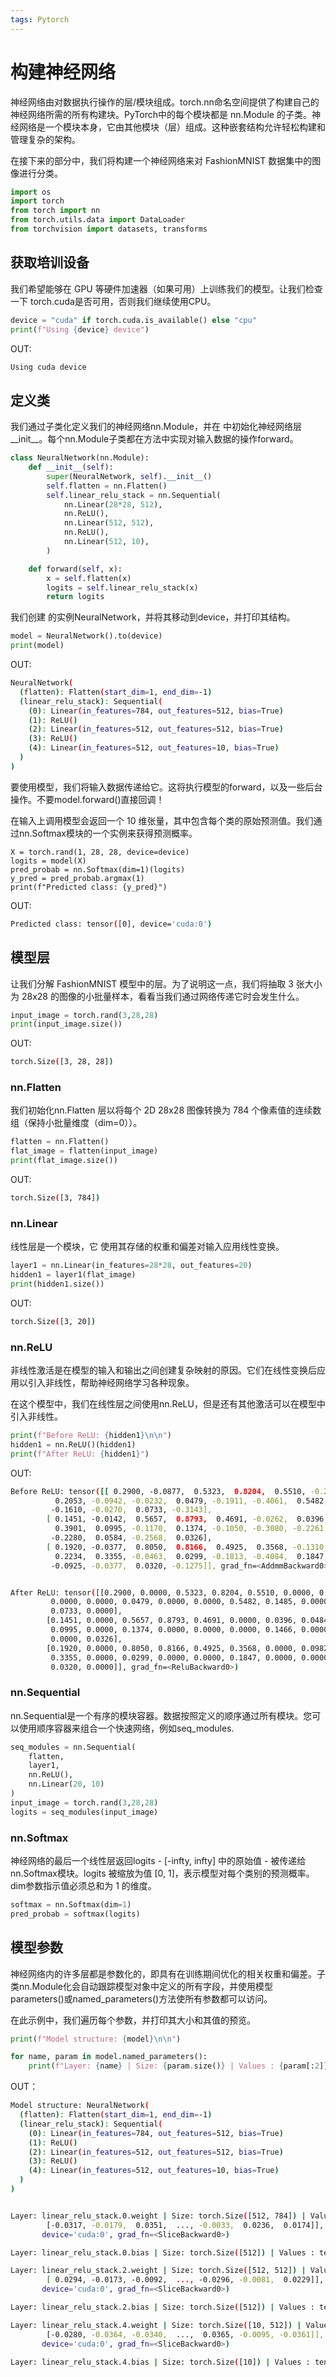 ```yaml
---
tags: Pytorch
---
```

# 构建神经网络
神经网络由对数据执行操作的层/模块组成。torch.nn命名空间提供了构建自己的神经网络所需的所有构建块。PyTorch中的每个模块都是 nn.Module 的子类。神经网络是一个模块本身，它由其他模块（层）组成。这种嵌套结构允许轻松构建和管理复杂的架构。

在接下来的部分中，我们将构建一个神经网络来对 FashionMNIST 数据集中的图像进行分类。

```python
import os
import torch
from torch import nn
from torch.utils.data import DataLoader
from torchvision import datasets, transforms
```
## 获取培训设备
我们希望能够在 GPU 等硬件加速器（如果可用）上训练我们的模型。让我们检查一下 torch.cuda是否可用，否则我们继续使用CPU。

```python
device = "cuda" if torch.cuda.is_available() else "cpu"
print(f"Using {device} device")
```
OUT:
```bash
Using cuda device
```
## 定义类
我们通过子类化定义我们的神经网络nn.Module，并在 中初始化神经网络层__init__。每个nn.Module子类都在方法中实现对输入数据的操作forward。

```python
class NeuralNetwork(nn.Module):
    def __init__(self):
        super(NeuralNetwork, self).__init__()
        self.flatten = nn.Flatten()
        self.linear_relu_stack = nn.Sequential(
            nn.Linear(28*28, 512),
            nn.ReLU(),
            nn.Linear(512, 512),
            nn.ReLU(),
            nn.Linear(512, 10),
        )

    def forward(self, x):
        x = self.flatten(x)
        logits = self.linear_relu_stack(x)
        return logits
```
我们创建 的实例NeuralNetwork，并将其移动到device，并打印其结构。
```python
model = NeuralNetwork().to(device)
print(model)
```
OUT:
```bash
NeuralNetwork(
  (flatten): Flatten(start_dim=1, end_dim=-1)
  (linear_relu_stack): Sequential(
    (0): Linear(in_features=784, out_features=512, bias=True)
    (1): ReLU()
    (2): Linear(in_features=512, out_features=512, bias=True)
    (3): ReLU()
    (4): Linear(in_features=512, out_features=10, bias=True)
  )
)
```

要使用模型，我们将输入数据传递给它。这将执行模型的forward，以及一些后台操作。不要model.forward()直接回调！

在输入上调用模型会返回一个 10 维张量，其中包含每个类的原始预测值。我们通过nn.Softmax模块的一个实例来获得预测概率。

```
X = torch.rand(1, 28, 28, device=device)
logits = model(X)
pred_probab = nn.Softmax(dim=1)(logits)
y_pred = pred_probab.argmax(1)
print(f"Predicted class: {y_pred}")
```
OUT:
```bash
Predicted class: tensor([0], device='cuda:0')
```
## 模型层
让我们分解 FashionMNIST 模型中的层。为了说明这一点，我们将抽取 3 张大小为 28x28 的图像的小批量样本，看看当我们通过网络传递它时会发生什么。
```python
input_image = torch.rand(3,28,28)
print(input_image.size())
```
OUT:
```bash
torch.Size([3, 28, 28])
```
### nn.Flatten
我们初始化nn.Flatten 层以将每个 2D 28x28 图像转换为 784 个像素值的连续数组（保持小批量维度（dim=0））。

```python
flatten = nn.Flatten()
flat_image = flatten(input_image)
print(flat_image.size())
```
OUT:
```bash
torch.Size([3, 784])
```

### nn.Linear
线性层是一个模块，它 使用其存储的权重和偏差对输入应用线性变换。
```python
layer1 = nn.Linear(in_features=28*28, out_features=20)
hidden1 = layer1(flat_image)
print(hidden1.size())
```
OUT:
```bash
torch.Size([3, 20])
```

### nn.ReLU
非线性激活是在模型的输入和输出之间创建复杂映射的原因。它们在线性变换后应用以引入非线性，帮助神经网络学习各种现象。

在这个模型中，我们在线性层之间使用nn.ReLU，但是还有其他激活可以在模型中引入非线性。

```python
print(f"Before ReLU: {hidden1}\n\n")
hidden1 = nn.ReLU()(hidden1)
print(f"After ReLU: {hidden1}")
```
OUT:
```bash
Before ReLU: tensor([[ 0.2900, -0.0877,  0.5323,  0.8204,  0.5510, -0.2995, -0.2088,  0.0265,
          0.2053, -0.0942, -0.0232,  0.0479, -0.1911, -0.4061,  0.5482,  0.1485,
         -0.1610, -0.0270,  0.0733, -0.3143],
        [ 0.1451, -0.0142,  0.5657,  0.8793,  0.4691, -0.0262,  0.0396,  0.0484,
          0.3901,  0.0995, -0.1170,  0.1374, -0.1050, -0.3080, -0.2261,  0.1466,
         -0.2280,  0.0584, -0.2568,  0.0326],
        [ 0.1920, -0.0377,  0.8050,  0.8166,  0.4925,  0.3568, -0.1310,  0.0982,
          0.2234,  0.3355, -0.0463,  0.0299, -0.1813, -0.4084,  0.1847, -0.0153,
         -0.0925, -0.0377,  0.0320, -0.1275]], grad_fn=<AddmmBackward0>)


After ReLU: tensor([[0.2900, 0.0000, 0.5323, 0.8204, 0.5510, 0.0000, 0.0000, 0.0265, 0.2053,
         0.0000, 0.0000, 0.0479, 0.0000, 0.0000, 0.5482, 0.1485, 0.0000, 0.0000,
         0.0733, 0.0000],
        [0.1451, 0.0000, 0.5657, 0.8793, 0.4691, 0.0000, 0.0396, 0.0484, 0.3901,
         0.0995, 0.0000, 0.1374, 0.0000, 0.0000, 0.0000, 0.1466, 0.0000, 0.0584,
         0.0000, 0.0326],
        [0.1920, 0.0000, 0.8050, 0.8166, 0.4925, 0.3568, 0.0000, 0.0982, 0.2234,
         0.3355, 0.0000, 0.0299, 0.0000, 0.0000, 0.1847, 0.0000, 0.0000, 0.0000,
         0.0320, 0.0000]], grad_fn=<ReluBackward0>)
```
### nn.Sequential
nn.Sequential是一个有序的模块容器。数据按照定义的顺序通过所有模块。您可以使用顺序容器来组合一个快速网络，例如seq_modules.

```python
seq_modules = nn.Sequential(
    flatten,
    layer1,
    nn.ReLU(),
    nn.Linear(20, 10)
)
input_image = torch.rand(3,28,28)
logits = seq_modules(input_image)
```

### nn.Softmax
神经网络的最后一个线性层返回logits - [-infty, infty] 中的原始值 - 被传递给 nn.Softmax模块。logits 被缩放为值 [0, 1]，表示模型对每个类别的预测概率。dim参数指示值必须总和为 1 的维度。

```python
softmax = nn.Softmax(dim=1)
pred_probab = softmax(logits)
```

## 模型参数
神经网络内的许多层都是参数化的，即具有在训练期间优化的相关权重和偏差。子类nn.Module化会自动跟踪模型对象中定义的所有字段，并使用模型parameters()或named_parameters()方法使所有参数都可以访问。

在此示例中，我们遍历每个参数，并打印其大小和其值的预览。

```python
print(f"Model structure: {model}\n\n")

for name, param in model.named_parameters():
    print(f"Layer: {name} | Size: {param.size()} | Values : {param[:2]} \n")

```
OUT：
```bash
Model structure: NeuralNetwork(
  (flatten): Flatten(start_dim=1, end_dim=-1)
  (linear_relu_stack): Sequential(
    (0): Linear(in_features=784, out_features=512, bias=True)
    (1): ReLU()
    (2): Linear(in_features=512, out_features=512, bias=True)
    (3): ReLU()
    (4): Linear(in_features=512, out_features=10, bias=True)
  )
)


Layer: linear_relu_stack.0.weight | Size: torch.Size([512, 784]) | Values : tensor([[-0.0142, -0.0281, -0.0273,  ...,  0.0326,  0.0103, -0.0294],
        [-0.0317, -0.0179,  0.0351,  ..., -0.0033,  0.0236,  0.0174]],
       device='cuda:0', grad_fn=<SliceBackward0>)

Layer: linear_relu_stack.0.bias | Size: torch.Size([512]) | Values : tensor([-0.0014,  0.0115], device='cuda:0', grad_fn=<SliceBackward0>)

Layer: linear_relu_stack.2.weight | Size: torch.Size([512, 512]) | Values : tensor([[-0.0136,  0.0198,  0.0318,  ..., -0.0344, -0.0054, -0.0205],
        [ 0.0294, -0.0173, -0.0092,  ..., -0.0296, -0.0081,  0.0229]],
       device='cuda:0', grad_fn=<SliceBackward0>)

Layer: linear_relu_stack.2.bias | Size: torch.Size([512]) | Values : tensor([-0.0353,  0.0373], device='cuda:0', grad_fn=<SliceBackward0>)

Layer: linear_relu_stack.4.weight | Size: torch.Size([10, 512]) | Values : tensor([[-0.0083, -0.0411,  0.0099,  ..., -0.0270,  0.0263,  0.0175],
        [-0.0280, -0.0364, -0.0340,  ...,  0.0365, -0.0095, -0.0361]],
       device='cuda:0', grad_fn=<SliceBackward0>)

Layer: linear_relu_stack.4.bias | Size: torch.Size([10]) | Values : tensor([0.0139, 0.0053], device='cuda:0', grad_fn=<SliceBackward0>)
```